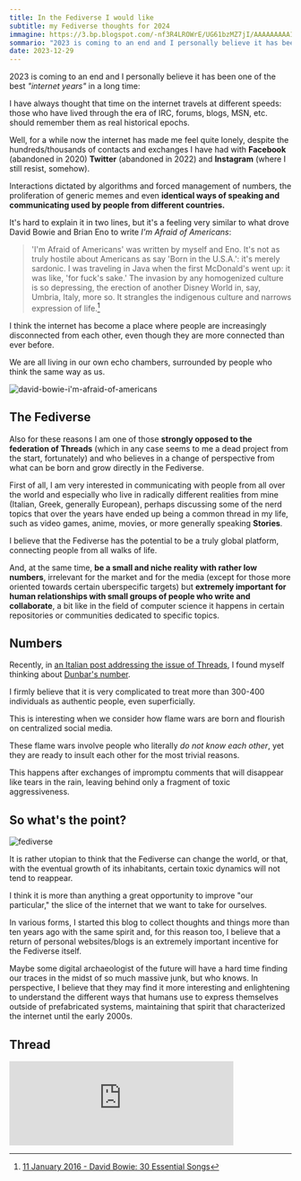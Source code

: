 ```yaml
---
title: In the Fediverse I would like
subtitle: my Fediverse thoughts for 2024
immagine: https://3.bp.blogspot.com/-nf3R4LROWrE/UG61bzMZ7jI/AAAAAAAAA1M/t3volLopJys/s1600/mulinobianco.jpg
sommario: "2023 is coming to an end and I personally believe it has been one of the best internet years in a long time..."
date: 2023-12-29
---
```


2023 is coming to an end and I personally believe it has been one of the best _"internet years"_ in a long time:

I have always thought that time on the internet travels at different speeds: those who have lived through the era of IRC, forums, blogs, MSN, etc. should remember them as real historical epochs.

Well, for a while now the internet has made me feel quite lonely, despite the hundreds/thousands of contacts and exchanges I have had with **Facebook** (abandoned in 2020) **Twitter** (abandoned in 2022) and **Instagram** (where I still resist, somehow).

Interactions dictated by algorithms and forced management of numbers, the proliferation of generic memes and even **identical ways of speaking and communicating used by people from different countries.**

It's hard to explain it in two lines, but it's a feeling very similar to what drove David Bowie and Brian Eno to write _I'm Afraid of Americans_:

>'I'm Afraid of Americans' was written by myself and Eno. It's not as truly hostile about Americans as say 'Born in the U.S.A.': it's merely sardonic. I was traveling in Java when the first McDonald's went up: it was like, 'for fuck's sake.' The invasion by any homogenized culture is so depressing, the erection of another Disney World in, say, Umbria, Italy, more so. It strangles the indigenous culture and narrows expression of life.[^DavidBowie]

[^DavidBowie]: [11 January 2016 - David Bowie: 30 Essential Songs](https://web.archive.org/web/20210411024605/https://www.rollingstone.com/music/music-lists/david-bowie-best-songs-33438/im-afraid-of-americans-1997-3-151698/)

I think the internet has become a place where people are increasingly disconnected from each other, even though they are more connected than ever before.

We are all living in our own echo chambers, surrounded by people who think the same way as us.

![david-bowie-i'm-afraid-of-americans](https://upload.wikimedia.org/wikipedia/en/3/37/Bowie_I%27mAfraidofAmericans.jpg)

## The Fediverse

Also for these reasons I am one of those **strongly opposed to the federation of Threads** (which in any case seems to me a dead project from the start, fortunately) and who believes in a change of perspective from what can be born and grow directly in the Fediverse.

First of all, I am very interested in communicating with people from all over the world and especially who live in radically different realities from mine (Italian, Greek, generally European), perhaps discussing some of the nerd topics that over the years have ended up being a common thread in my life, such as video games, anime, movies, or more generally speaking **Stories**.

I believe that the Fediverse has the potential to be a truly global platform, connecting people from all walks of life.

And, at the same time, **be a small and niche reality with rather low numbers**, irrelevant for the market and for the media (except for those more oriented towards certain uberspecific targets) but **extremely important for human relationships with small groups of people who write and collaborate**, a bit like in the field of computer science it happens in certain repositories or communities dedicated to specific topics.

## Numbers

Recently, in [an Italian post addressing the issue of Threads](../../ita/threads-e-mastodon), I found myself thinking about [Dunbar's number](https://en.wikipedia.org/wiki/Dunbar%27s_number).

I firmly believe that it is very complicated to treat more than 300-400 individuals as authentic people, even superficially.

This is interesting when we consider how flame wars are born and flourish on centralized social media. 

These flame wars involve people who literally _do not know each other_, yet they are ready to insult each other for the most trivial reasons. 

This happens after exchanges of impromptu comments that will disappear like tears in the rain, leaving behind only a fragment of toxic aggressiveness.

## So what's the point?

![fediverse](https://fediverse.info/img/fedid.png)

It is rather utopian to think that the Fediverse can change the world, or that, with the eventual growth of its inhabitants, certain toxic dynamics will not tend to reappear.

I think it is more than anything a great opportunity to improve "our particular," the slice of the internet that we want to take for ourselves.

In various forms, I started this blog to collect thoughts and things more than ten years ago with the same spirit and, for this reason too, I believe that a return of personal websites/blogs is an extremely important incentive for the Fediverse itself.

Maybe some digital archaeologist of the future will have a hard time finding our traces in the midst of so much massive junk, but who knows. In perspective, I believe that they may find it more interesting and enlightening to understand the different ways that humans use to express themselves outside of prefabricated systems, maintaining that spirit that characterized the internet until the early 2000s.

## Thread

<iframe src="https://livellosegreto.it/@xabacadabra/111662793984560860/embed" class="mastodon-embed" style="max-width: 100%; border: 0" width="400" allowfullscreen="allowfullscreen"></iframe><script src="https://livellosegreto.it/embed.js" async="async"></script>